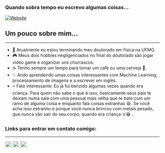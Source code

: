 ### Quando sobra tempo eu escrevo algumas coisas...

[![Website](https://img.shields.io/badge/Site%20Pessoal-RGivisiez-red?style=flat&for-the-badge&logo=github)][mysite]

## Um pouco sobre mim...

---

- 🥼 Atualmente eu estou terminando meu doutorado em física na UFMG.
- 🎮 Meus dois hobbies negligenciados no final do doutorado são jogar vídeo game e organizar uns churrascos.
- ☕ Tenho sempre um tempo para tomar um café ou uma cerveja 🍻.
- ✨ Ando aprendendo umas coisas interessantes com Machine Learning, processamento de imagens e a escrever em inglês.
- ⚡ Fato interessante: Eu já fui benzido algumas vezes quando era criança. Para quem não sabe o que é isso, basicamente seus pais te deixam numa sala com uma pessoal mais velha que te bate com um ramo de alguma coisa e enquanto fala coisas estranhas 😆. Se você acha isso estranho é porque você nunca brincou com metais pesado, que nunca vão sair do seu corpo, quando era criança ☠️😁...

### Links para entrar em contato comigo:

---

[<img align="left" alt="codeSTACKr | Instagram" width="22px" src="https://cdn.jsdelivr.net/npm/simple-icons@v3/icons/instagram.svg" />][instagram]
[<img align="left" alt="Twitter" width="22px" src="https://cdn.jsdelivr.net/npm/simple-icons@v3/icons/twitter.svg" />][twitter]
[<img align="left" alt="LinkedIn" width="22px" src="https://cdn.jsdelivr.net/npm/simple-icons@v3/icons/linkedin.svg" />][linkedin]

[mysite]: https://rgivisiez.github.io/
[twitter]: https://twitter.com/ronaldogivisiez
[instagram]: https://instagram.com/ronaldo_givisiez
[linkedin]: https://linkedin.com/in/ronaldo-givisiez/